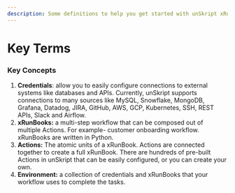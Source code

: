 ```yaml
---
description: Some definitions to help you get started with unSkript xRunBooks
---
```


# Key Terms



### Key Concepts

1. **Credentials**: allow you to easily configure connections to external systems like databases and APIs. Currently, unSkript supports connections to many sources like MySQL, Snowflake, MongoDB, Grafana, Datadog, JIRA, GitHub, AWS, GCP, Kubernetes, SSH, REST APIs, Slack and Airflow.
2. **xRunBooks:** a multi-step workflow that can be composed out of multiple Actions. For example- customer onboarding workflow. xRunBooks are written in Python.&#x20;
3. **Actions:** The atomic units of a xRunBook.  Actions are connected together to create a full xRunBook.  There are hundreds of pre-built Actions in unSkript that can be easily configured, or you can create your own.
4. **Environment:** a collection of credentials and xRunBooks that your workflow uses to complete the tasks.
